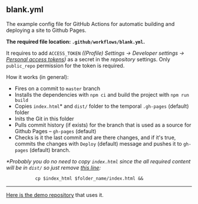 
## blank.yml

The example config file for GitHub Actions for automatic building and deploying a site to Github Pages.

**The required file location: `.github/workflows/blank.yml`.**

It requires to add `ACCESS_TOKEN` _((Profile) Settings -> Developer settings -> [Personal access tokens](https://github.com/settings/tokens))_ as a secret in the _repository_ settings. Only `public_repo` permission for the token is required.

How it works (in general):
- Fires on a commit to `master` branch
- Installs the dependencies with `npm ci` and build the project with `npm run build`
- Copies `index.html`* and `dist/` folder to the temporal `.gh-pages` (default) folder
- Inits the Git in this folder
- Pulls commit history (if exists) for the branch that is used as a source for Github Pages – `gh-pages` (default)
- Checks is it the last commit and are there changes, and if it's true, commits the changes with `Deploy` (default) message and pushes it to `gh-pages` (default) branch.

_*Probably you do no need to copy `index.html` since the all required content will be in `dist/` so just remove [this line](https://github.com/AlttiRi/gh-pages-deploy-config/blob/9cb8c4449a8bc02dff57ec9e6b69dcb61563f322/.github/workflows/blank.yml#L53):_
```
           cp $index_html $folder_name/index.html &&
```

---

[Here is the demo repository](https://github.com/AlttiRi/formatted-number-vue3) that uses it.
